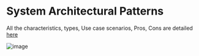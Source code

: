 # System Architectural Patterns

All the characteristics, types, Use case scenarios, Pros, Cons are detailed [here](https://www.simform.com/blog/software-architecture-patterns/)


![image](https://github.com/r-shreesha/Interview-Prep/blob/main/Design%20Diagrams/Software%20Architecture%20Patterns.gif)
